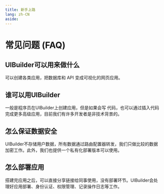 ```yaml
---
title: 新手上路
lang: zh-CN
aside: 
---
```


# 常见问题 (FAQ)


## UIBuilder可以用来做什么
可以创建各类应用，把数据库和 API 变成可视化的网页应用。

## 谁可以用UIBuilder
一般是程序员在UIBuilder上创建应用，但是如果会写 代码，也可以通过插入代码完成更多高级应用，目前我们有许多开发者是非技术背景的。

## 怎么保证数据安全
UIBuilder不存储用户数据，所有数据通过路由配置器转发，我们只做比较的数据加密工作。此外，我们也提供一个私有化部署版本可以使用。

## 怎么部署应用
搭建完应用之后，可以直接分享链接给同事使用，没有部署环节。UIBuilder会处理好应用部署、身份认证、权限管理、记录操作日志等工作。
